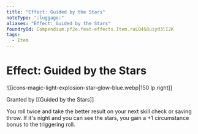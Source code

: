 ```yaml
---
title: "Effect: Guided by the Stars"
noteType: ":luggage:"
aliases: "Effect: Guided by the Stars"
foundryId: Compendium.pf2e.feat-effects.Item.raLQ458uiyd3lI2K
tags:
  - Item
---
```


# Effect: Guided by the Stars
![[icons-magic-light-explosion-star-glow-blue.webp|150 lp right]]

Granted by [[Guided by the Stars]]

You roll twice and take the better result on your next skill check or saving throw. If it's night and you can see the stars, you gain a +1 circumstance bonus to the triggering roll.

